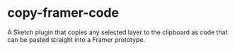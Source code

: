 # copy-framer-code
A Sketch plugin that copies any selected layer to the clipboard as code that can be pasted straight into a Framer prototype.
